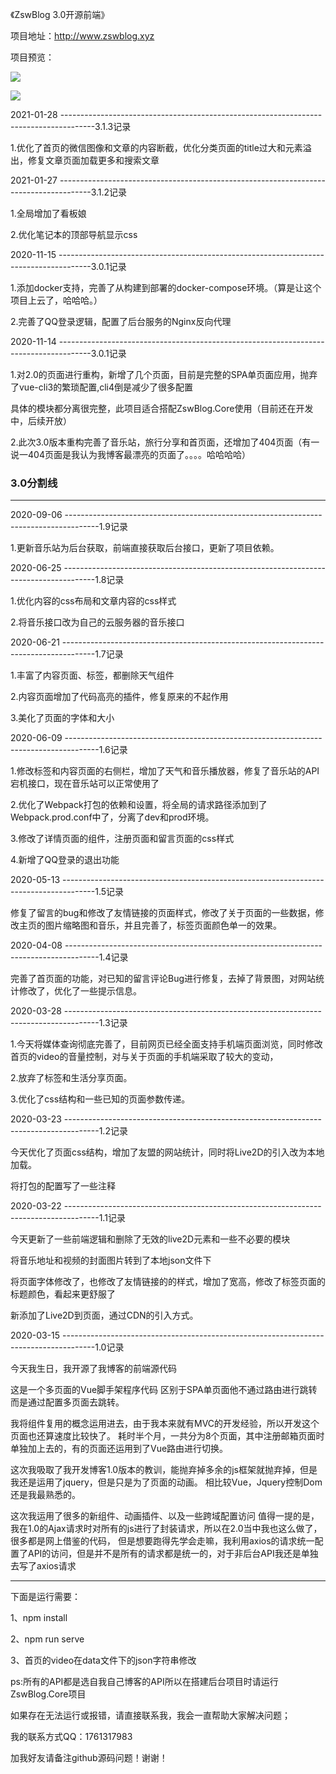 《ZswBlog 3.0开源前端》

项目地址：http://www.zswblog.xyz

项目预览：

![](https://singleblog.oss-cn-beijing.aliyuncs.com/preview/index-preview.png)

![](https://singleblog.oss-cn-beijing.aliyuncs.com/preview/article-preview.png)

2021-01-28 --------------------------------------------------------------------------------------3.1.3记录

1.优化了首页的微信图像和文章的内容断截，优化分类页面的title过大和元素溢出，修复文章页面加载更多和搜索文章

2021-01-27 --------------------------------------------------------------------------------------3.1.2记录

1.全局增加了看板娘

2.优化笔记本的顶部导航显示css

2020-11-15 --------------------------------------------------------------------------------------3.0.1记录

1.添加docker支持，完善了从构建到部署的docker-compose环境。（算是让这个项目上云了，哈哈哈。）

2.完善了QQ登录逻辑，配置了后台服务的Nginx反向代理

2020-11-14 --------------------------------------------------------------------------------------3.0.1记录

1.对2.0的页面进行重构，新增了几个页面，目前是完整的SPA单页面应用，抛弃了vue-cli3的繁琐配置,cli4倒是减少了很多配置

具体的模块都分离很完整，此项目适合搭配ZswBlog.Core使用（目前还在开发中，后续开放）

2.此次3.0版本重构完善了音乐站，旅行分享和首页面，还增加了404页面（有一说一404页面是我认为我博客最漂亮的页面了。。。。哈哈哈哈）

### 3.0分割线
--------------------------------------------------------------------------------------------------------------

2020-09-06 --------------------------------------------------------------------------------------1.9记录

1.更新音乐站为后台获取，前端直接获取后台接口，更新了项目依赖。

2020-06-25 --------------------------------------------------------------------------------------1.8记录

1.优化内容的css布局和文章内容的css样式

2.将音乐接口改为自己的云服务器的音乐接口

2020-06-21 --------------------------------------------------------------------------------------1.7记录

1.丰富了内容页面、标签，都删除天气组件

2.内容页面增加了代码高亮的插件，修复原来的不起作用

3.美化了页面的字体和大小

2020-06-09 --------------------------------------------------------------------------------------1.6记录

1.修改标签和内容页面的右侧栏，增加了天气和音乐播放器，修复了音乐站的API宕机接口，现在音乐站可以正常使用了

2.优化了Webpack打包的依赖和设置，将全局的请求路径添加到了Webpack.prod.conf中了，分离了dev和prod环境。

3.修改了详情页面的组件，注册页面和留言页面的css样式

4.新增了QQ登录的退出功能

2020-05-13 --------------------------------------------------------------------------------------1.5记录

修复了留言的bug和修改了友情链接的页面样式，修改了关于页面的一些数据，修改主页的图片缩略图和音乐，并且完善了，标签页面颜色单一的效果。

2020-04-08 --------------------------------------------------------------------------------------1.4记录

完善了首页面的功能，对已知的留言评论Bug进行修复，去掉了背景图，对网站统计修改了，优化了一些提示信息。

2020-03-28 --------------------------------------------------------------------------------------1.3记录

1.今天将媒体查询彻底完善了，目前网页已经全面支持手机端页面浏览，同时修改首页的video的音量控制，对与关于页面的手机端采取了较大的变动，

2.放弃了标签和生活分享页面。

3.优化了css结构和一些已知的页面参数传递。

2020-03-23 --------------------------------------------------------------------------------------1.2记录

今天优化了页面css结构，增加了友盟的网站统计，同时将Live2D的引入改为本地加载。

将打包的配置写了一些注释

2020-03-22 --------------------------------------------------------------------------------------1.1记录

今天更新了一些前端逻辑和删除了无效的live2D元素和一些不必要的模块

将音乐地址和视频的封面图片转到了本地json文件下

将页面字体修改了，也修改了友情链接的的样式，增加了宽高，修改了标签页面的标题颜色，看起来更舒服了

新添加了Live2D到页面，通过CDN的引入方式。

2020-03-15 --------------------------------------------------------------------------------------1.0记录

今天我生日，我开源了我博客的前端源代码

这是一个多页面的Vue脚手架程序代码
区别于SPA单页面他不通过路由进行跳转而是通过配置多页面去跳转。

我将组件复用的概念运用进去，由于我本来就有MVC的开发经验，所以开发这个页面也还算速度比较快了。
耗时半个月，一共分为8个页面，其中注册邮箱页面时单独加上去的，有的页面还运用到了Vue路由进行切换。

这次我吸取了我开发博客1.0版本的教训，能抛弃掉多余的js框架就抛弃掉，但是我还是运用了jquery，但是只是为了页面的动画。
相比较Vue，Jquery控制Dom还是我最熟悉的。

这次我运用了很多的新组件、动画插件、以及一些跨域配置访问
值得一提的是，我在1.0的Ajax请求时对所有的js进行了封装请求，所以在2.0当中我也这么做了，很多都是网上借鉴的代码，
但是想要跑得先学会走嘛，我利用axios的请求统一配置了API的访问，但是并不是所有的请求都是统一的，对于非后台API我还是单独去写了axios请求

--------------------------------------------------------------------------------------------------------------

下面是运行需要：

1、npm install

2、npm run serve

3、首页的video在data文件下的json字符串修改

ps:所有的API都是选自我自己博客的API所以在搭建后台项目时请运行ZswBlog.Core项目

如果存在无法运行或报错，请直接联系我，我会一直帮助大家解决问题；

我的联系方式QQ：1761317983

加我好友请备注github源码问题！谢谢！

